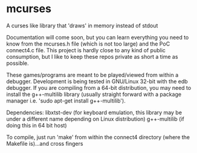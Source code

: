 # mcurses
A curses like library that 'draws' in memory instead of stdout

Documentation will come soon, but you can learn everything you need to know from the mcurses.h file (which is not too large) and the PoC connect4.c file. This project is hardly close to any kind of public consumption, but I like to keep these repos private as short a time as possible.

These games/programs are meant to be played/viewed from within a debugger. Development is being tested in GNU/Linux 32-bit with the edb debugger. If you are compiling from a 64-bit distribution, you may need to install the g++-multilib library (usually straight forward with a package manager i.e. 'sudo apt-get install g++-multilib').

Dependencies:
libxtst-dev (for keyboard emulation, this library may be under a different name depending on Linux distribution)
g++-multilib (if doing this in 64 bit host)

To compile, just run 'make' from within the connect4 directory (where the Makefile is)...and cross fingers
